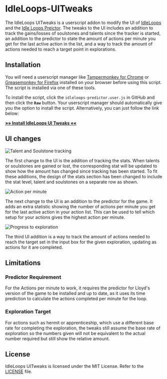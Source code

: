# IdleLoops-UITweaks

The IdleLoops UITweaks is a userscript addon to modify the UI of [IdleLoops](http://stopsign.github.io/idleLoops/) and the [Idle Loops Preictor](https://github.com/MakroCZ/IdleLoops-Predictor). The tweaks to the UI includes an addition to track the gains/losses of soulstones and talents since the tracker is started, an addition to the predictor to state the amount of actions per minute you get for the last active action in the list, and a way to track the amount of actions needed to reach a target point in explorations.

## Installation

You will need a userscript manager like [Tampermonkey for Chrome](https://chrome.google.com/webstore/detail/tampermonkey/dhdgffkkebhmkfjojejmpbldmpobfkfo) or [Greasemonkey for Firefox](https://addons.mozilla.org/en-US/firefox/addon/greasemonkey/) installed on your browser before using this script. The script is installed via one of these tools.

To install the script, click the `idleloops-predictor.user.js` in GitHub and then click the **`Raw`** button. Your userscript manager should automatically give you the option to install the script. Alternatively, you can just follow the link below:

**[»» Install IdleLoops UI Tweaks ««](https://github.com/Quiaaaa/IdleLoops-UITweaks/raw/master/IdleLoopsUITweaks.js)**

## UI changes


![Talent and Soulstone tracking](https://i.imgur.com/lMeiql7.png)

The first change to the UI is the addition of tracking the stats. When talents or soulstones are gained or lost, the corresponding stat will be updated to show how the amount has changed since tracking has been started. To fit these additions, the design of the stats section has been changed to include the stat level, talent and soulstones on a separate row as shown.

![Action per minute](https://i.imgur.com/OaXhWAE.png)

The next change to the UI is an addition to the predictor for the game. It adds an extra statistic showing the number of actions per minute you get for the last active action in your action list. This can be used to tell which setup for your actions gives the highest action per minute.

![Progress to exploration](https://i.imgur.com/OfYGS2S.png)

The third UI addition is a way to track the amount of actions needed to reach the target set in the input box for the given exploration, updating as actions for it are completed.

## Limitations

### Predictor Requirement

For the Actions per minute to work, it requires the predictor for Lloyd's version of the game to be installed and up to date, as it uses its time prediction to calculate the actions completed per minute for the loop.

### Exploration Target

For actions such as hermit or apprenticeship, which use a different base rate for completing the exploration, the tweaks still assume the base rate of exploration so the numbers given will not be equivalent to the actual number required but still show the relative amount.

## License

IdleLoops UITweaks is licensed under the MIT License. Refer to the [LICENSE](https://github.com/Quiaaaa/IdleLoops-UITweaks/blob/master/LICENSE) file.
